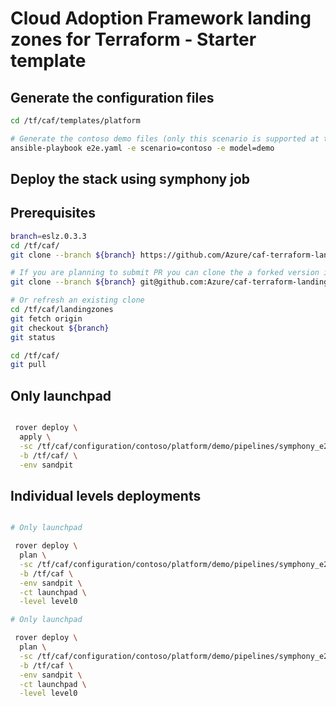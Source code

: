 # Cloud Adoption Framework landing zones for Terraform - Starter template

## Generate the configuration files

```bash
cd /tf/caf/templates/platform

# Generate the contoso demo files (only this scenario is supported at the moment. More to come)
ansible-playbook e2e.yaml -e scenario=contoso -e model=demo

```

## Deploy the stack using symphony job

## Prerequisites

```bash
branch=eslz.0.3.3
cd /tf/caf/
git clone --branch ${branch} https://github.com/Azure/caf-terraform-landingzones.git landingzones

# If you are planning to submit PR you can clone the a forked version instead
git clone --branch ${branch} git@github.com:Azure/caf-terraform-landingzones.git landingzones

# Or refresh an existing clone
cd /tf/caf/landingzones
git fetch origin
git checkout ${branch}
git status

cd /tf/caf/
git pull


```


## Only launchpad

```bash

 rover deploy \
  apply \
  -sc /tf/caf/configuration/contoso/platform/demo/pipelines/symphony_e2e.yaml \
  -b /tf/caf/ \
  -env sandpit

```

## Individual levels deployments

```bash

# Only launchpad

 rover deploy \
  plan \
  -sc /tf/caf/configuration/contoso/platform/demo/pipelines/symphony_e2e.yaml \
  -b /tf/caf \
  -env sandpit \
  -ct launchpad \
  -level level0

# Only launchpad

 rover deploy \
  plan \
  -sc /tf/caf/configuration/contoso/platform/demo/pipelines/symphony_e2e.yaml \
  -b /tf/caf \
  -env sandpit \
  -ct launchpad \
  -level level0

```